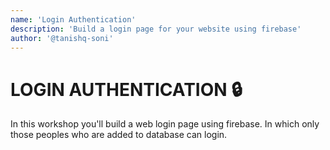 ```yaml
---
name: 'Login Authentication'
description: 'Build a login page for your website using firebase'
author: '@tanishq-soni'
---
```


# LOGIN AUTHENTICATION 🔒

In this workshop you'll build a web login page using firebase. In which only those peoples who are added to database can login.
